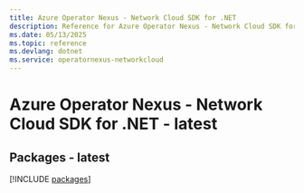 ```yaml
---
title: Azure Operator Nexus - Network Cloud SDK for .NET
description: Reference for Azure Operator Nexus - Network Cloud SDK for .NET
ms.date: 05/13/2025
ms.topic: reference
ms.devlang: dotnet
ms.service: operatornexus-networkcloud
---
```

# Azure Operator Nexus - Network Cloud SDK for .NET - latest
## Packages - latest
[!INCLUDE [packages](operator-nexus---network-cloud-index.md)]